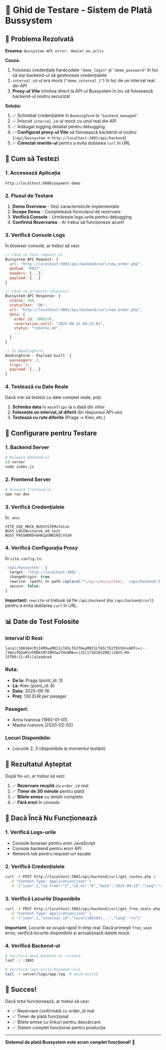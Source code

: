 # 🧪 Ghid de Testare - Sistem de Plată Bussystem

## 🎯 **Problema Rezolvată**

**Eroarea:** `Bussystem API error: dealer_no_activ`

**Cauza:** 
1. Foloseau credențiale hardcodate `"demo_login"` și `"demo_password"` în loc să lași backend-ul să gestioneze credențialele
2. `interval_id`-ul era mock (`"demo_interval_1"`) în loc de un interval real din API
3. **Proxy-ul Vite** trimitea direct la API-ul Bussystem în loc să folosească backend-ul nostru securizat

**Soluția:**
1. ✅ Schimbat credențialele în `BookingForm` la `"backend_managed"`
2. ✅ Înlocuit `interval_id`-ul mock cu unul real din API
3. ✅ Adăugat logging detaliat pentru debugging
4. ✅ **Configurat proxy-ul Vite** să folosească backend-ul nostru (`/api/bussystem` → `http://localhost:3001/api/backend`)
5. ✅ **Corectat rewrite-ul** pentru a evita dublarea `curl` în URL

## 🚀 **Cum să Testezi**

### **1. Accesează Aplicația**
```
http://localhost:8080/payment-demo
```

### **2. Fluxul de Testare**
1. **Demo Overview** - Vezi caracteristicile implementate
2. **Începe Demo** - Completează formularul de rezervare
3. **Verifică Console** - Urmărește logs-urile pentru debugging
4. **Confirmă Rezervarea** - Ar trebui să funcționeze acum!

### **3. Verifică Console Logs**

În browser console, ar trebui să vezi:

```javascript
// Când se face request-ul
Bussystem API Request: {
  url: "http://localhost:3001/api/backend/curl/new_order.php",
  method: "POST",
  headers: {...},
  payload: {...}
}

// Când se primește răspunsul
Bussystem API Response: {
  status: 200,
  statusText: "OK",
  url: "http://localhost:3001/api/backend/curl/new_order.php",
  data: {
    order_id: 1060376,
    reservation_until: "2025-09-15 09:25:05",
    status: "reserve_ok",
    ...
  }
}

// În BookingForm
BookingForm - Payload built: {
  passengers: 2,
  trips: 1,
  payload: {...}
}
```

### **4. Testează cu Date Reale**

Dacă vrei să testezi cu date complet reale, poți:

1. **Schimba data** în `mockTrips` la o dată din viitor
2. **Folosește un interval_id diferit** din răspunsul API-ului
3. **Testează cu rute diferite** (Praga → Kiev, etc.)

## 🔧 **Configurare pentru Testare**

### **1. Backend Server**
```bash
# Rulează backend-ul
cd server
node index.js
```

### **2. Frontend Server**
```bash
# Rulează frontend-ul
npm run dev
```

### **3. Verifică Credențialele**
În `.env`:
```env
VITE_USE_MOCK_BUSSYSTEM=false
BUSS_LOGIN=starok_md_test
BUSS_PASSWORD=bHAZpUN02RQlYG1H
```

### **4. Verifică Configurația Proxy**
În `vite.config.ts`:
```typescript
'/api/bussystem': {
  target: 'http://localhost:3001',
  changeOrigin: true,
  rewrite: (path) => path.replace(/^\/api\/bussystem/, '/api/backend'),
  secure: false,
}
```

**Important:** `rewrite`-ul trebuie să fie `/api/backend` (nu `/api/backend/curl`) pentru a evita dublarea `curl` în URL.

## 📊 **Date de Test Folosite**

### **Interval ID Real:**
```
local|100184|MjI4MXwyMDI1LTA5LTE2fHwyMDI1LTA5LTE2fEVVUnx8OTc=|--|YWxsfDIwMjUtMDktMTZ8M3w2fHx8MA==|25|1758103200||2025-09-15T09:11:45||a1eadce4
```

### **Ruta:**
- **De la:** Praga (point_id: 3)
- **La:** Kiev (point_id: 6)  
- **Data:** 2025-09-16
- **Preț:** 130 EUR per pasager

### **Pasageri:**
- Anna Ivanova (1992-01-01)
- Masha Ivanova (2020-02-02)

### **Locuri Disponibile:**
- Locurile 2, 3 (disponibile la momentul testării)

## 🎯 **Rezultatul Așteptat**

După fix-uri, ar trebui să vezi:

1. ✅ **Rezervare reușită** cu `order_id` real
2. ✅ **Timer de 30 minute** pentru plată
3. ✅ **Bilete emise** cu detalii complete
4. ✅ **Fără erori** în console

## 🚨 **Dacă Încă Nu Funcționează**

### **1. Verifică Logs-urile**
- Console browser pentru erori JavaScript
- Console backend pentru erori API
- Network tab pentru request-uri eșuate

### **2. Verifică Credențialele**
```bash
curl -X POST http://localhost:3001/api/backend/curl/get_routes.php \
  -H "Content-Type: application/json" \
  -d '{"json":1,"id_from":"3","id_to":"6","date":"2025-09-15","lang":"ru"}'
```

### **3. Verifică Locurile Disponibile**
```bash
curl -X POST http://localhost:3001/api/backend/curl/get_free_seats.php \
  -H "Content-Type: application/json" \
  -d '{"json":1,"interval_id":"local|100184|...","lang":"ru"}'
```

**Important:** Locurile se ocupă rapid în timp real. Dacă primești `free_seat` error, verifică locurile disponibile și actualizează datele mock.

### **4. Verifică Backend-ul**
```bash
# Verifică dacă backend-ul rulează
lsof -i :3001

# Verifică logs-urile backend-ului
tail -f server/logs/app.log  # dacă există
```

## 🎉 **Succes!**

Dacă totul funcționează, ar trebui să vezi:
- ✅ Rezervare confirmată cu order_id real
- ✅ Timer de plată funcțional
- ✅ Bilete emise cu linkuri pentru descărcare
- ✅ Sistem complet funcțional pentru producție

---

**Sistemul de plată Bussystem este acum complet funcțional!** 🚀
